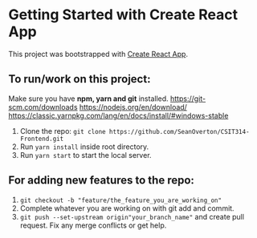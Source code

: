 # Getting Started with Create React App

This project was bootstrapped with [Create React App](https://github.com/facebook/create-react-app).

## To run/work on this project:

Make sure you have **npm, yarn and git** installed.
https://git-scm.com/downloads
https://nodejs.org/en/download/
https://classic.yarnpkg.com/lang/en/docs/install/#windows-stable

1) Clone the repo: ```git clone https://github.com/SeanOverton/CSIT314-Frontend.git```
2) Run ```yarn install``` inside root directory.
3) Run ```yarn start``` to start the local server.

## For adding new features to the repo:

1) ```git checkout -b "feature/the_feature_you_are_working_on"```
2) Complete whatever you are working on with git add and commit. 
3) ```git push --set-upstream origin"your_branch_name"``` and create pull request. Fix any merge conflicts or get help.

